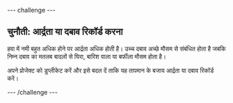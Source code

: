 \--- challenge \---

## चुनौती: आर्द्रता या दबाव रिकॉर्ड करना

हवा में नमी बहुत अधिक होने पर आर्द्रता अधिक होती है। उच्च दबाव अच्छे मौसम से संबंधित होता है जबकि निम्न दबाव का मतलब बादलों से घिरा, बारिश वाला या बर्फीला मौसम होता है।

अपने प्रोजेक्ट को डुप्लीकेट करें और इसे बदल दें ताकि यह तापमान के बजाय आर्द्रता या दबाव रिकॉर्ड करे।

\--- /challenge \---